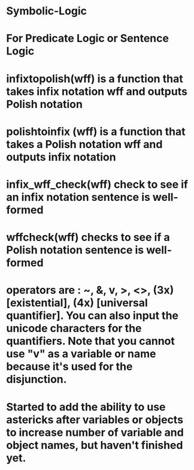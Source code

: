 # Symbolic-Logic
# For Predicate Logic or Sentence Logic
# infixtopolish(wff) is a function that takes infix notation wff and outputs Polish notation
# polishtoinfix (wff) is a function that takes a Polish notation wff and outputs infix notation
# infix_wff_check(wff) check to see if an infix notation sentence is well-formed
# wffcheck(wff) checks to see if a Polish notation sentence is well-formed 

# operators are : ~, &, v, >, <>, (3x) [existential], (4x) [universal quantifier]. You can also input the unicode characters for the quantifiers. Note that you cannot use "v" as a variable or name because it's used for the disjunction.

# Started to add the ability to use astericks after variables or objects to increase number of variable and object names, but haven't finished yet.
